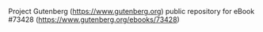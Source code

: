 Project Gutenberg (https://www.gutenberg.org) public repository for eBook #73428 (https://www.gutenberg.org/ebooks/73428)
